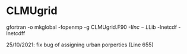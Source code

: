 # CLMUgrid
gfortran -o mkglobal -fopenmp -g CLMUgrid.F90 -I$Inc -L$Lib -lnetcdf -lnetcdff

25/10/2021: fix bug of assigning urban porperties (Line 655)
